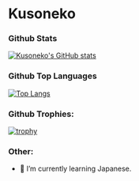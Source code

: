 # Kusoneko

<!--
**Kusoneko/Kusoneko** is a ✨ _special_ ✨ repository because its `README.md` (this file) appears on your GitHub profile.

Here are some ideas to get you started:
-->

### Github Stats

[![Kusoneko's GitHub stats](https://github-readme-stats.vercel.app/api?username=Kusoneko&theme=radical&show_icons=true&count_private=true&include_all_commits=true)](https://github.com/anuraghazra/github-readme-stats)

### Github Top Languages

[![Top Langs](https://github-readme-stats.vercel.app/api/top-langs/?username=Kusoneko&theme=radical&langs_count=10&layout=compact)](https://github.com/anuraghazra/github-readme-stats)

### Github Trophies:

[![trophy](https://github-profile-trophy.vercel.app/?username=Kusoneko&theme=dracula)](https://github.com/ryo-ma/github-profile-trophy)

### Other:

- 🌱 I’m currently learning Japanese.
<!--

I have exactly no fucking idea about these. Or no time to do anything I'd potentially list there.

- 👯 I’m looking to collaborate on ...
- 🤔 I’m looking for help with ...
- 💬 Ask me about ...

Don't care and no idea.

- 😄 Pronouns: ...
- ⚡ Fun fact: ...
-->

